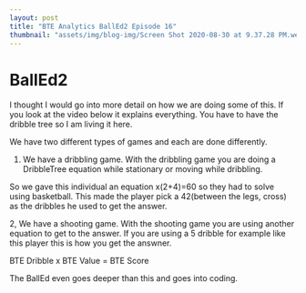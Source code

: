 ```yaml
---
layout: post
title: "BTE Analytics BallEd2 Episode 16"
thumbnail: "assets/img/blog-img/Screen Shot 2020-08-30 at 9.37.28 PM.webp"
---
```


# BallEd2 

I thought I would go into more detail on how we are doing some of this. If you look at the video below it explains everything. You have to have the dribble tree 
so I am living it here. 

We have two different types of games and each are done differently. 

1. We have a dribbling game. 
With the dribbling game you are doing a DribbleTree equation while stationary or moving while dribbling. 

So we gave this individual an equation x(2+4)=60 so they had to solve using basketball. 
This made the player pick a 42(between the legs, cross) as the dribbles he used to get the answer. 

2, We have a shooting game. 
With the shooting game you are using another equation to get to the answer. If you are using a 5 dribble for example like this player this is how you get the answner. 

BTE Dribble x BTE Value = BTE Score

The BallEd even goes deeper than this and goes into coding. 
